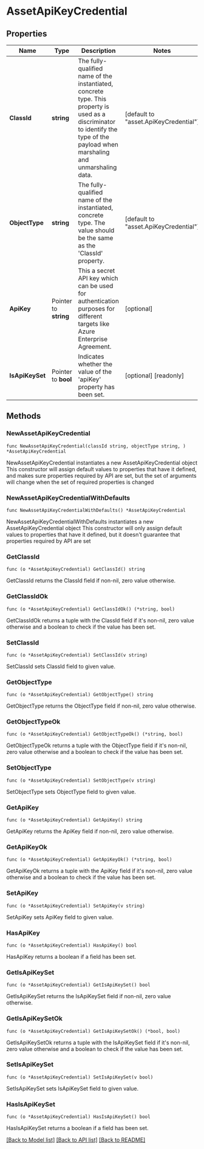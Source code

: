 # AssetApiKeyCredential

## Properties

Name | Type | Description | Notes
------------ | ------------- | ------------- | -------------
**ClassId** | **string** | The fully-qualified name of the instantiated, concrete type. This property is used as a discriminator to identify the type of the payload when marshaling and unmarshaling data. | [default to "asset.ApiKeyCredential"]
**ObjectType** | **string** | The fully-qualified name of the instantiated, concrete type. The value should be the same as the &#39;ClassId&#39; property. | [default to "asset.ApiKeyCredential"]
**ApiKey** | Pointer to **string** | This a secret API key which can be used for authentication purposes for different targets like Azure Enterprise Agreement. | [optional] 
**IsApiKeySet** | Pointer to **bool** | Indicates whether the value of the &#39;apiKey&#39; property has been set. | [optional] [readonly] 

## Methods

### NewAssetApiKeyCredential

`func NewAssetApiKeyCredential(classId string, objectType string, ) *AssetApiKeyCredential`

NewAssetApiKeyCredential instantiates a new AssetApiKeyCredential object
This constructor will assign default values to properties that have it defined,
and makes sure properties required by API are set, but the set of arguments
will change when the set of required properties is changed

### NewAssetApiKeyCredentialWithDefaults

`func NewAssetApiKeyCredentialWithDefaults() *AssetApiKeyCredential`

NewAssetApiKeyCredentialWithDefaults instantiates a new AssetApiKeyCredential object
This constructor will only assign default values to properties that have it defined,
but it doesn't guarantee that properties required by API are set

### GetClassId

`func (o *AssetApiKeyCredential) GetClassId() string`

GetClassId returns the ClassId field if non-nil, zero value otherwise.

### GetClassIdOk

`func (o *AssetApiKeyCredential) GetClassIdOk() (*string, bool)`

GetClassIdOk returns a tuple with the ClassId field if it's non-nil, zero value otherwise
and a boolean to check if the value has been set.

### SetClassId

`func (o *AssetApiKeyCredential) SetClassId(v string)`

SetClassId sets ClassId field to given value.


### GetObjectType

`func (o *AssetApiKeyCredential) GetObjectType() string`

GetObjectType returns the ObjectType field if non-nil, zero value otherwise.

### GetObjectTypeOk

`func (o *AssetApiKeyCredential) GetObjectTypeOk() (*string, bool)`

GetObjectTypeOk returns a tuple with the ObjectType field if it's non-nil, zero value otherwise
and a boolean to check if the value has been set.

### SetObjectType

`func (o *AssetApiKeyCredential) SetObjectType(v string)`

SetObjectType sets ObjectType field to given value.


### GetApiKey

`func (o *AssetApiKeyCredential) GetApiKey() string`

GetApiKey returns the ApiKey field if non-nil, zero value otherwise.

### GetApiKeyOk

`func (o *AssetApiKeyCredential) GetApiKeyOk() (*string, bool)`

GetApiKeyOk returns a tuple with the ApiKey field if it's non-nil, zero value otherwise
and a boolean to check if the value has been set.

### SetApiKey

`func (o *AssetApiKeyCredential) SetApiKey(v string)`

SetApiKey sets ApiKey field to given value.

### HasApiKey

`func (o *AssetApiKeyCredential) HasApiKey() bool`

HasApiKey returns a boolean if a field has been set.

### GetIsApiKeySet

`func (o *AssetApiKeyCredential) GetIsApiKeySet() bool`

GetIsApiKeySet returns the IsApiKeySet field if non-nil, zero value otherwise.

### GetIsApiKeySetOk

`func (o *AssetApiKeyCredential) GetIsApiKeySetOk() (*bool, bool)`

GetIsApiKeySetOk returns a tuple with the IsApiKeySet field if it's non-nil, zero value otherwise
and a boolean to check if the value has been set.

### SetIsApiKeySet

`func (o *AssetApiKeyCredential) SetIsApiKeySet(v bool)`

SetIsApiKeySet sets IsApiKeySet field to given value.

### HasIsApiKeySet

`func (o *AssetApiKeyCredential) HasIsApiKeySet() bool`

HasIsApiKeySet returns a boolean if a field has been set.


[[Back to Model list]](../README.md#documentation-for-models) [[Back to API list]](../README.md#documentation-for-api-endpoints) [[Back to README]](../README.md)


